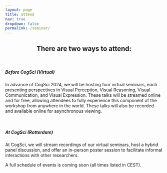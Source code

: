 ```yaml
---
layout: page
title: attend
nav: true
dropdown: false
permalink: /seminar/
---
```

<link rel="stylesheet" href="{{ site.baseurl | prepend: site.url }}/custom.css">
<div style="text-align: center;">
<p><h2>There are two ways to attend: </h2></p>
</div>

<br>

<div>
<p><h5><b>Before CogSci (Virtual)</b></h5></p>
</div>

<div>
<p>In advance of CogSci 2024, we will be hosting four virtual seminars, each presenting perspectives in Visual Perception, Visual Reasoning, Visual Communication, and Visual Expression. These talks will be streamed online and for free, allowing attendees to fully experience this component of the workshop from anywhere in the world. These talks will also be recorded and available online for asynchronous viewing.</p>

<!-- <p>Lightly edited recordings will be available <a href = "https://www.youtube.com/playlist?list=PL2_Vc3j_d7HPHojt9q2pP8A3AM_pIGy7C">here</a> after the workshop.</p> -->
</div>

<br>

<div>

<p><h5><b>At CogSci (Rotterdam)</b></h5></p>
</div>

<div>
<p> At CogSci, we will stream recordings of our virtual seminars, host a hybrid panel discussion, and offer an in-person poster session to facilitate informal interactions with other researchers. </p>
<p>
A full schedule of events is coming soon (all times listed in CEST).
<!-- Here is the full schedule of events (all times listed in CEST): -->
</p>

<p> <ul> 

<!-- <li>8:30-9:00: Welcome </li>
<li>9:00-10:00: Developmental Science Seminar (pre-recorded)</li>
<li>10:00-11:00: Artificial Intelligence Seminar (pre-recorded)</li>
<li>11:00-12:00: Neuroscience Seminar (pre-recorded)</li>
<li>12:00-1:00: BREAK (Lunch)</li>
<li>1:00-1:20: Opening Remarks: Drawing, from images to symbols (Fan)</li>
<li>1:20-2:20: Panel Discussion (Bainbridge, Dillon, Gryaditskaya, Lambon-Ralph, Long) </li>
<li>2:20-2:30: BREAK </li>
<li>2:30-2:45: Invited Talk 1: Sketch understanding by a machine (Gryaditskaya)</li>
<li>2:45-3:00: Invited Talk 2: CLIPasso: Semantically aware object sketching (Vinker)</li>
<li>3:00-3:10: BREAK </li>
<li>3:10-3:20: Contributed Talk 1: A Questionnaire to Measure Parental Support for Drawing (Straffon) </li>
<li>3:20-3:30: Contributed Talk 2: Using Natural Language and Program Abstractions to Instill Human Inductive Biases in Machines (Kumar) </li>
<li>3:30-3:40: Contributed Talk 3: Symbol superiority: Why $ is better remembered than "dollar" (Roberts) </li>
<li>3:40-3:50: Contributed Talk 4: Drawing What We Hear: Preattentive and Metaphorically Apt Chordal Glyphs (Lind)</li>
<li>3:50-4:00: BREAK</li>
<li>4:00-4:30: Poster Session</li>
<li>5:00-7:00: Happy Hour (TBD location in downtown Toronto)</li> -->

</ul> </p>



</div>
